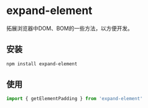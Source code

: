 # expand-element

拓展浏览器中DOM、BOM的一些方法，以方便开发。

## 安装

```bash
npm install expand-element
```

## 使用

```js
import { getElementPadding } from 'expand-element'
```
